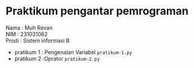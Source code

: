 # Praktikum pengantar pemrograman

<div> Nama  : Muh Revan </div>
<div> NIM   : 231031062 </div>
<div> Prodi : Sistem informasi B </div>

* pratikum 1 : Pengenalan Variabel `pratikum-1.py`
* pratikum 2 :Oprator `pratikum-2.py`
